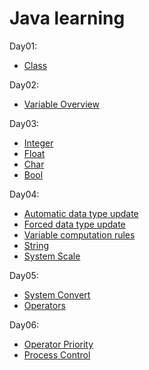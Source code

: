 Java learning
===

Day01: 
* [Class](src/Days/Day01/Mdfiles/day01.md)

Day02: 
* [Variable Overview](src/Days/Day02/Mdfiles/day02.md)

Day03: 
* [Integer](src/Days/Day03/Mdfiles/day03-integer.md)
* [Float](src/Days/Day03/Mdfiles/day03-float.md)
* [Char](src/Days/Day03/Mdfiles/day03-char.md)
* [Bool](src/Days/Day03/Mdfiles/day03-boolean.md)

Day04:
* [Automatic data type update](src/Days/Day04/Mdfiles/day04-dataUpdate.md)
* [Forced data type update](src/Days/Day04/Mdfiles/day04-forceData.md)
* [Variable computation rules](src/Days/Day04/Mdfiles/day04-variableComputationRules.md)
* [String](src/Days/Day04/Mdfiles/day04-string.md)
* [System Scale](src/Days/Day04/Mdfiles/day04-SystemScale.md)

Day05:
* [System Convert](src/Days/Day05/Mdfiles/day05-systemScaleConvert.md)
* [Operators](src/Days/Day05/Mdfiles/day05-operator.md)

Day06:
* [Operator Priority](src/Days/Day06/Mdfiles/day06-Priority.md)
* [Process Control](src/Days/Day06/Mdfiles/day06-processControl.md)
